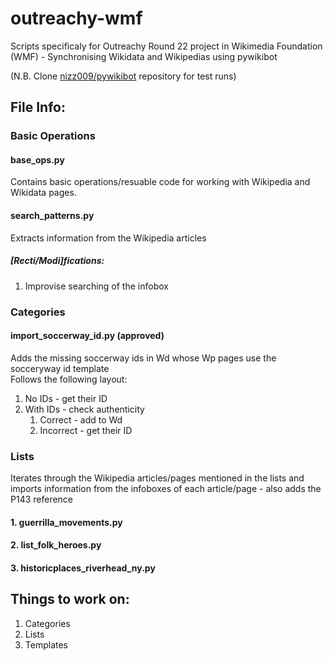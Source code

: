 # outreachy-wmf
Scripts specificaly for Outreachy Round 22 project in Wikimedia Foundation (WMF) - Synchronising Wikidata and Wikipedias using pywikibot

(N.B. Clone [nizz009/pywikibot](https://github.com/nizz009/pywikibot) repository for test runs)

## File Info:

### Basic Operations

#### base_ops.py
Contains basic operations/resuable code for working with Wikipedia and Wikidata pages.

#### search_patterns.py
Extracts information from the Wikipedia articles

##### [Recti/Modi]fications:
1. Improvise searching of the infobox

### Categories

#### import_soccerway_id.py (approved)
Adds the missing soccerway ids in Wd whose Wp pages use the socceryway id template <br>
Follows the following layout:
1. No IDs - get their ID
2. With IDs - check authenticity
	1. Correct - add to Wd
	2. Incorrect - get their ID

### Lists
Iterates through the Wikipedia articles/pages mentioned in the lists and imports information from the infoboxes of each article/page - also adds the P143 reference

#### 1. guerrilla_movements.py
#### 2. list_folk_heroes.py
#### 3. historicplaces_riverhead_ny.py

## Things to work on:

1. Categories
2. Lists
3. Templates